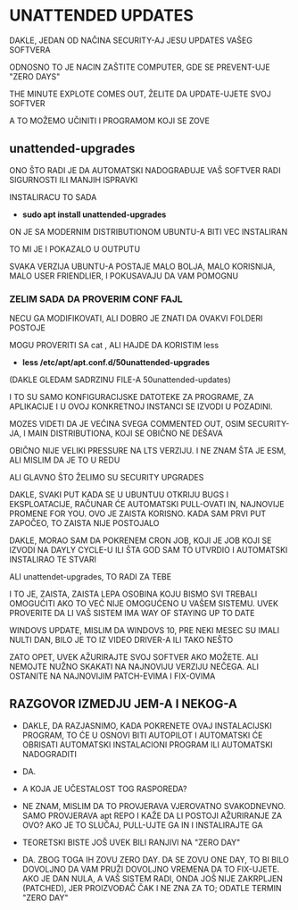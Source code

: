 # UNATTENDED UPDATES

DAKLE, JEDAN OD NAČINA SECURITY-AJ JESU UPDATES VAŠEG SOFTVERA

ODNOSNO TO JE NACIN ZAŠTITE COMPUTER, GDE SE PREVENT-UJE "ZERO DAYS"

THE MINUTE EXPLOTE COMES OUT, ŽELITE DA UPDATE-UJETE SVOJ SOFTVER

A TO MOŽEMO UČINITI I PROGRAMOM KOJI SE ZOVE

## unattended-upgrades

ONO ŠTO RADI JE DA AUTOMATSKI NADOGRAĐUJE VAŠ SOFTVER RADI SIGURNOSTI ILI MANJIH ISPRAVKI

INSTALIRACU TO SADA

- **sudo apt install unattended-upgrades**

ON JE SA MODERNIM DISTRIBUTIONOM UBUNTU-A BITI VEC INSTALIRAN

TO MI JE I POKAZALO U OUTPUTU

SVAKA VERZIJA UBUNTU-A POSTAJE MALO BOLJA, MALO KORISNIJA, MALO USER FRIENDLIER, I POKUSAVAJU DA VAM POMOGNU

### ZELIM SADA DA PROVERIM CONF FAJL

NECU GA MODIFIKOVATI, ALI DOBRO JE ZNATI DA OVAKVI FOLDERI POSTOJE

MOGU PROVERITI SA cat , ALI HAJDE DA KORISTIM less

- **less /etc/apt/apt.conf.d/50unattended-upgrades**

(DAKLE GLEDAM SADRZINU FILE-A 50unattended-updates)

I TO SU SAMO KONFIGURACIJSKE DATOTEKE ZA PROGRAME, ZA APLIKACIJE I U OVOJ KONKRETNOJ INSTANCI SE IZVODI U POZADINI.

MOZES VIDETI DA JE VEĆINA SVEGA COMMENTED OUT, OSIM SECURITY-JA, I MAIN DISTRIBUTIONA, KOJI SE OBIČNO NE DEŠAVA

OBIČNO NIJE VELIKI PRESSURE NA LTS VERZIJU. I NE ZNAM ŠTA JE ESM, ALI MISLIM DA JE TO U REDU

ALI GLAVNO ŠTO ŽELIMO SU SECURITY UPGRADES

DAKLE, SVAKI PUT KADA SE U UBUNTUU OTKRIJU BUGS I EKSPLOATACIJE, RAČUNAR ĆE AUTOMATSKI PULL-OVATI IN, NAJNOVIJE PROMENE FOR YOU. OVO JE ZAISTA KORISNO. KADA SAM PRVI PUT ZAPOČEO, TO ZAISTA NIJE POSTOJALO

DAKLE, MORAO SAM DA POKRENEM CRON JOB, KOJI JE JOB KOJI SE IZVODI NA DAYLY CYCLE-U ILI ŠTA GOD SAM TO UTVRDIO I AUTOMATSKI INSTALIRAO TE STVARI

ALI unattendet-upgrades, TO RADI ZA TEBE

I TO JE, ZAISTA, ZAISTA LEPA OSOBINA KOJU BISMO SVI TREBALI OMOGUĆITI AKO TO VEĆ NIJE OMOGUĆENO U VAŠEM SISTEMU. UVEK PROVERITE DA LI VAŠ SISTEM IMA WAY OF STAYING UP TO DATE

WINDOVS UPDATE, MISLIM DA WINDOVS 10, PRE NEKI MESEC SU IMALI NULTI DAN, BILO JE TO IZ VIDEO DRIVER-A ILI TAKO NEŠTO

ZATO OPET, UVEK AŽURIRAJTE SVOJ SOFTVER AKO MOŽETE. ALI NEMOJTE NUŽNO SKAKATI NA NAJNOVIJU VERZIJU NEČEGA. ALI OSTANITE NA NAJNOVIJIM PATCH-EVIMA I FIX-OVIMA

## RAZGOVOR IZMEDJU JEM-A I NEKOG-A

- DAKLE, DA RAZJASNIMO, KADA POKRENETE OVAJ INSTALACIJSKI PROGRAM, TO ĆE U OSNOVI BITI AUTOPILOT I AUTOMATSKI ĆE OBRISATI AUTOMATSKI INSTALACIONI PROGRAM ILI AUTOMATSKI NADOGRADITI

- DA.

- A KOJA JE UČESTALOST TOG RASPOREDA?

- NE ZNAM, MISLIM DA TO PROVJERAVA VJEROVATNO SVAKODNEVNO. SAMO PROVJERAVA apt REPO I KAŽE DA LI POSTOJI AŽURIRANJE ZA OVO? AKO JE TO SLUČAJ, PULL-UJTE GA IN I INSTALIRAJTE GA

- TEORETSKI BISTE JOŠ UVEK BILI RANJIVI NA "ZERO DAY"

- DA. ZBOG TOGA IH ZOVU ZERO DAY. DA SE ZOVU ONE DAY, TO BI BILO DOVOLJNO DA VAM PRUŽI DOVOLJNO VREMENA DA TO FIX-UJETE. AKO JE DAN NULA, A VAŠ SISTEM RADI, ONDA JOŠ NIJE ZAKRPLJEN (PATCHED), JER PROIZVOĐAČ ČAK I NE ZNA ZA TO; ODATLE TERMIN "ZERO DAY"
